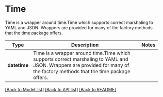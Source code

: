 # Time

Time is a wrapper around time.Time which supports correct marshaling to YAML and JSON.  Wrappers are provided for many of the factory methods that the time package offers.

Type | Description | Notes
------------- | ------------- | -------------
**datetime** | Time is a wrapper around time.Time which supports correct marshaling to YAML and JSON.  Wrappers are provided for many of the factory methods that the time package offers. | 

[[Back to Model list]](../README.md#documentation-for-models) [[Back to API list]](../README.md#documentation-for-api-endpoints) [[Back to README]](../README.md)

